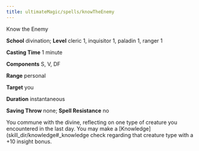 ```yaml
---
title: ultimateMagic/spells/knowTheEnemy
---
```

Know the Enemy

**School** divination; **Level** cleric 1, inquisitor 1, paladin 1, ranger 1

**Casting Time** 1 minute

**Components** S, V, DF

**Range** personal

**Target** you

**Duration** instantaneous

**Saving Throw** none; **Spell Resistance** no

You commune with the divine, reflecting on one type of creature you encountered in the last day. You may make a [Knowledge](skill_dir/knowledge#_knowledge check regarding that creature type with a +10 insight bonus.

